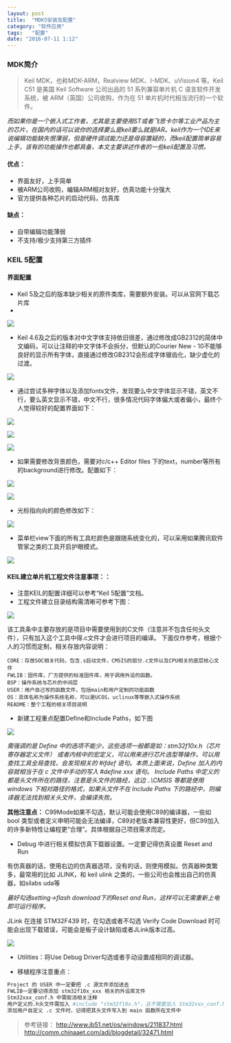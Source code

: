 ```yaml
---
layout: post
title:  "MDK5安装及配置"
category: "软件应用"
tags:   "配置"
date: "2016-07-11 1:12"
---
```



### MDK简介

> Keil MDK，也称MDK-ARM，Realview MDK、I-MDK、uVision4 等。Keil C51 是美国 Keil Software 公司出品的 51 系列兼容单片机 C 语言软件开发系统，被 ARM（英国）公司收购，作为在 51 单片机时代相当流行的一个软件。

*而如果你是一个嵌入式工作者，尤其是主要使用ST或者飞思卡尔等工业产品为主的芯片，在国内的话可以说你的选择要么是keil要么就是IAR。keil作为一个IDE来说编辑功能缺失恨薄弱，但是硬件调试能力还是毋容置疑的，而keil配置简单容易上手，该有的功能操作也都具备，本文主要讲述作者的一些keil配置及习惯。*

#### 优点：

- 界面友好，上手简单
- 被ARM公司收购，编辑ARM相对友好，仿真功能十分强大
- 官方提供各种芯片的启动代码，仿真库

#### 缺点：

- 自带编辑功能薄弱
- 不支持/极少支持第三方插件

<!-- more -->

### KEIL 5配置

#### 界面配置

- Keil 5及之后的版本缺少相关的原件类库，需要额外安装。可以从官网下载芯片库
- 
![](https://raw.githubusercontent.com/noparkinghere/noparkinghere.github.io/master/img/2016-07-11-MDK5%E5%AE%89%E8%A3%85%E5%8F%8A%E9%85%8D%E7%BD%AE/Picture1.png)

- Keil 4.6及之后的版本对中文字体支持依旧很差，通过修改成GB2312的简体中文编码，可以让注释的中文字体不会拆分，但默认的Courier New - 10不能够良好的显示所有字体，直接通过修改GB2312会形成字体锯齿化，缺少虚化的过渡。

![](https://raw.githubusercontent.com/noparkinghere/noparkinghere.github.io/master/img/2016-07-11-MDK5%E5%AE%89%E8%A3%85%E5%8F%8A%E9%85%8D%E7%BD%AE/Picture2.png)

- 通过尝试多种字体以及添加fonts文件，发现要么中文字体显示不错，英文不行，要么英文显示不错，中文不行，很多情况代码字体偏大或者偏小，最终个人觉得较好的配置界面如下：

![](https://raw.githubusercontent.com/noparkinghere/noparkinghere.github.io/master/img/2016-07-11-MDK5%E5%AE%89%E8%A3%85%E5%8F%8A%E9%85%8D%E7%BD%AE/Picture3.png)

![](https://raw.githubusercontent.com/noparkinghere/noparkinghere.github.io/master/img/2016-07-11-MDK5%E5%AE%89%E8%A3%85%E5%8F%8A%E9%85%8D%E7%BD%AE/Picture4.png)

![](https://raw.githubusercontent.com/noparkinghere/noparkinghere.github.io/master/img/2016-07-11-MDK5%E5%AE%89%E8%A3%85%E5%8F%8A%E9%85%8D%E7%BD%AE/Picture5.png)

- 如果需要修改背景颜色，需要对c/c++ Editor files 下的text，number等所有的background进行修改。配置如下：

![](https://raw.githubusercontent.com/noparkinghere/noparkinghere.github.io/master/img/2016-07-11-MDK5%E5%AE%89%E8%A3%85%E5%8F%8A%E9%85%8D%E7%BD%AE/Picture6.png)

![](https://raw.githubusercontent.com/noparkinghere/noparkinghere.github.io/master/img/2016-07-11-MDK5%E5%AE%89%E8%A3%85%E5%8F%8A%E9%85%8D%E7%BD%AE/Picture7.png)

- 光标指向向的颜色修改如下：

![](https://raw.githubusercontent.com/noparkinghere/noparkinghere.github.io/master/img/2016-07-11-MDK5%E5%AE%89%E8%A3%85%E5%8F%8A%E9%85%8D%E7%BD%AE/Picture8.png)

- 菜单栏view下面的所有工具栏颜色是跟随系统变化的，可以采用如果腾讯软件管家之类的工具开启护眼模式。

![](https://raw.githubusercontent.com/noparkinghere/noparkinghere.github.io/master/img/2016-07-11-MDK5%E5%AE%89%E8%A3%85%E5%8F%8A%E9%85%8D%E7%BD%AE/Picture9.png)


#### KEIL建立单片机工程文件注意事项：：
- 注意KEIL的配置详细可以参考“Keil 5配置”文档。
- 工程文件建立目录结构需清晰可参考下图：

![](https://raw.githubusercontent.com/noparkinghere/noparkinghere.github.io/master/img/2016-07-11-MDK5%E5%AE%89%E8%A3%85%E5%8F%8A%E9%85%8D%E7%BD%AE/Picture10.png)

该工具条中主要存放的是项目中需要使用到的C文件（注意并不包含任何头文件），只有加入这个工具中得.c文件才会进行项目的编译。
下面仅作参考，根据个人的习惯而定制，相关存放内容说明：
```
CORE：存放SOC相关代码，包含.s启动文件，CMSIS的部分.c文件以及CPU相关的底层核心文件
FWLIB：固件库，厂方提供的标准固件库，用于调用外设的函数。
BSP：操作系统与芯片的中间层
USER：用户自己写的函数文件，包括main和用户定制的功能函数
OS：具体名称为操作系统名称，可以是UCOS，uclinux等等嵌入式操作系统
README：整个工程的相关项目说明
```
- 新建工程重点配置Define和Include Paths，如下图

![](https://raw.githubusercontent.com/noparkinghere/noparkinghere.github.io/master/img/2016-07-11-MDK5%E5%AE%89%E8%A3%85%E5%8F%8A%E9%85%8D%E7%BD%AE/Picture12.png)

*需强调的是 Define 中的选项不能少，这些选项一般都是如：stm32f10x.h（芯片寄存器定义文件） 或者内核中的宏定义，可以用来进行芯片选型等操作，可以用查找工具全局查找，会发现相关的 #ifdef 语句。本质上面来说，Define 加入的内容就相当于在 c 文件中手动的写入 #define xxx 语句。
Include Paths 中定义的都是头文件所在的路径，注意是头文件的路经，这边 ..\CMSIS 等都是使用 windows 下相对路径的格式，如果头文件不在 Include Paths 下的路经中，则编译器无法找到相关头文件，会编译失败。*

**其他注意点：**
C99Mode如果不勾选，默认可能会使用C89的编译器，一些如 bool 类型或者定义申明可能会无法编译，C89对老版本兼容性更好，但C99加入的许多新特性让编程更“合理”。具体根据自己项目需求而定。

- Debug 中进行相关模拟仿真下载器设置。一定要记得仿真设置 Reset and Run

有仿真器的话，使用右边的仿真器选项，没有的话，则使用模拟。仿真器种类繁多，最常用的比如 JLINK，和 keil ulink 之类的，一些公司也会推出自己的仿真器，如silabs uda等

*最好勾选setting->flash download下的Reset and Run，这样可以无需重新上电即可运行程序。*

JLink 在连接 STM32F439 时，在勾选或者不勾选 Verify Code Download 时可能会出现下载错误，可能会是板子设计缺陷或者JLink版本过高。

![](https://raw.githubusercontent.com/noparkinghere/noparkinghere.github.io/master/img/2016-07-11-MDK5%E5%AE%89%E8%A3%85%E5%8F%8A%E9%85%8D%E7%BD%AE/Picture11.png)

- Utilities：将Use Debug Driver勾选或者手动设置成相同的调试器。

- 移植程序注意重点：

```sh
Project 的 USER 中一定要把 .c 源文件添加进去 
FWLIB一定要记得添加 stm32f10x_xxx 相关的外设库文件
Stm32xxx_conf.h 中需取消相关注释
用户定义的.h头文件需加入 #include "stm32f10x.h"，且不需要加入 Stm32xxx_conf.h 因为该头文件已经在 #include "stm32f10x.h" 中包含了。
添加用户自定义 .c 文件时，记得把其头文件写入到 main 函数所在文件中
```


> 参考链接：
> http://www.jb51.net/os/windows/211837.html
> http://comm.chinaaet.com/adi/blogdetail/32471.html
